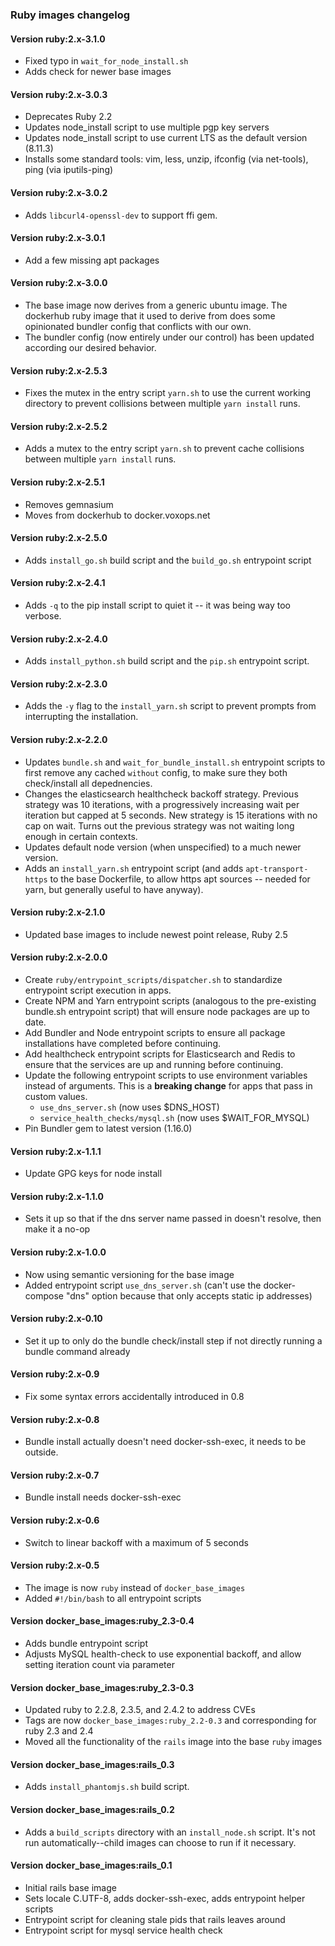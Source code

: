 ### Ruby images changelog

#### Version ruby:2.x-3.1.0

* Fixed typo in `wait_for_node_install.sh`
* Adds check for newer base images

#### Version ruby:2.x-3.0.3

* Deprecates Ruby 2.2
* Updates node_install script to use multiple pgp key servers
* Updates node_install script to use current LTS as the default version (8.11.3)
* Installs some standard tools: vim, less, unzip, ifconfig (via net-tools), ping (via iputils-ping)

#### Version ruby:2.x-3.0.2

* Adds `libcurl4-openssl-dev` to support ffi gem.

#### Version ruby:2.x-3.0.1

* Add a few missing apt packages

#### Version ruby:2.x-3.0.0

* The base image now derives from a generic ubuntu image. The dockerhub ruby image that it used to derive from does some opinionated bundler config that conflicts with our own.
* The bundler config (now entirely under our control) has been updated according our desired behavior.

#### Version ruby:2.x-2.5.3

* Fixes the mutex in the entry script `yarn.sh` to use the current working directory to prevent collisions between multiple `yarn install` runs.

#### Version ruby:2.x-2.5.2

* Adds a mutex to the entry script `yarn.sh` to prevent cache collisions between multiple `yarn install` runs.

#### Version ruby:2.x-2.5.1

* Removes gemnasium
* Moves from dockerhub to docker.voxops.net

#### Version ruby:2.x-2.5.0

* Adds `install_go.sh` build script and the `build_go.sh` entrypoint script

#### Version ruby:2.x-2.4.1

* Adds `-q` to the pip install script to quiet it -- it was being way too verbose.

#### Version ruby:2.x-2.4.0

* Adds `install_python.sh` build script and the `pip.sh` entrypoint script.

#### Version ruby:2.x-2.3.0

* Adds the `-y` flag to the `install_yarn.sh` script to prevent prompts from interrupting the installation.

#### Version ruby:2.x-2.2.0

* Updates `bundle.sh` and `wait_for_bundle_install.sh` entrypoint scripts to first remove any cached `without` config, to make sure they both check/install all depednencies.
* Changes the elasticsearch healthcheck backoff strategy. Previous strategy was 10 iterations, with a progressively increasing wait per iteration but capped at 5 seconds. New strategy is 15 iterations with no cap on wait. Turns out the previous strategy was not waiting long enough in certain contexts.
* Updates default node version (when unspecified) to a much newer version.
* Adds an `install_yarn.sh` entrypoint script (and adds `apt-transport-https` to the base Dockerfile, to allow https apt sources -- needed for yarn, but generally useful to have anyway).

#### Version ruby:2.x-2.1.0

* Updated base images to include newest point release, Ruby 2.5

#### Version ruby:2.x-2.0.0

* Create `ruby/entrypoint_scripts/dispatcher.sh` to standardize entrypoint script execution in apps.
* Create NPM and Yarn entrypoint scripts (analogous to the pre-existing bundle.sh entrypoint script) that will ensure node packages are up to date.
* Add Bundler and Node entrypoint scripts to ensure all package installations have completed before continuing.
* Add healthcheck entrypoint scripts for Elasticsearch and Redis to ensure that the services are up and running before continuing.
* Update the following entrypoint scripts to use environment variables instead of arguments. This is a **breaking change** for apps that pass in custom values.
  * `use_dns_server.sh` (now uses $DNS_HOST)
  * `service_health_checks/mysql.sh` (now uses $WAIT_FOR_MYSQL)
* Pin Bundler gem to latest version (1.16.0)

#### Version ruby:2.x-1.1.1

* Update GPG keys for node install

#### Version ruby:2.x-1.1.0

* Sets it up so that if the dns server name passed in doesn't resolve, then make it a no-op

#### Version ruby:2.x-1.0.0

* Now using semantic versioning for the base image
* Added entrypoint script `use_dns_server.sh` (can't use the docker-compose "dns" option because that only accepts static ip addresses)

#### Version ruby:2.x-0.10

* Set it up to only do the bundle check/install step if not directly running a bundle command already

#### Version ruby:2.x-0.9

* Fix some syntax errors accidentally introduced in 0.8

#### Version ruby:2.x-0.8

* Bundle install actually doesn't need docker-ssh-exec, it needs to be outside.

#### Version ruby:2.x-0.7

* Bundle install needs docker-ssh-exec

#### Version ruby:2.x-0.6

* Switch to linear backoff with a maximum of 5 seconds

#### Version ruby:2.x-0.5

* The image is now `ruby` instead of `docker_base_images`
* Added `#!/bin/bash` to all entrypoint scripts

#### Version docker_base_images:ruby_2.3-0.4

* Adds bundle entrypoint script
* Adjusts MySQL health-check to use exponential backoff, and allow setting iteration count via parameter

#### Version docker_base_images:ruby_2.3-0.3

* Updated ruby to 2.2.8, 2.3.5, and 2.4.2 to address CVEs
* Tags are now  `docker_base_images:ruby_2.2-0.3` and corresponding for ruby 2.3 and 2.4
* Moved all the functionality of the `rails` image into the base `ruby` images

#### Version docker_base_images:rails_0.3

* Adds `install_phantomjs.sh` build script.

#### Version docker_base_images:rails_0.2

* Adds a `build_scripts` directory with an `install_node.sh` script. It's not run automatically--child images can choose to run if it necessary.

#### Version docker_base_images:rails_0.1

* Initial rails base image
* Sets locale C.UTF-8, adds docker-ssh-exec, adds entrypoint helper scripts
* Entrypoint script for cleaning stale pids that rails leaves around
* Entrypoint script for mysql service health check
